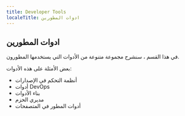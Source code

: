 ```yaml
---
title: Developer Tools
localeTitle: ادوات المطورين
---
```

## ادوات المطورين

في هذا القسم ، سنشرح مجموعة متنوعة من الأدوات التي يستخدمها المطورون.

بعض الأمثلة على هذه الأدوات:

*   أنظمة التحكم في الإصدارات
*   أدوات DevOps
*   بناء الأدوات
*   مديري الحزم
*   أدوات المطور في المتصفحات
